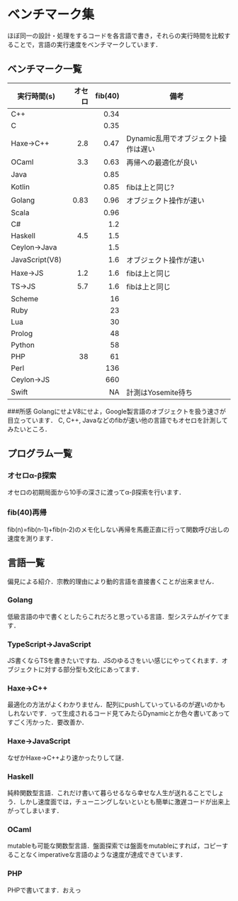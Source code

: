 # ベンチマーク集

ほぼ同一の設計・処理をするコードを各言語で書き，それらの実行時間を比較することで，言語の実行速度をベンチマークしています．

## ベンチマーク一覧

| 実行時間(s) | オセロ | fib(40) | 備考 |
| --- | ----: | ---: | --- |
| C++ | | 0.34 | |
| C | | 0.35 | |
| Haxe→C++ | 2.8 | 0.47 | Dynamic乱用でオブジェクト操作は遅い |
| OCaml | 3.3 | 0.63 | 再帰への最適化が良い |
| Java | | 0.85 | |
| Kotlin | | 0.85 | fibは上と同じ? |
| Golang | 0.83 | 0.96 | オブジェクト操作が速い |
| Scala | | 0.96 | |
| C# | | 1.2 | |
| Haskell | 4.5 | 1.5 | |
| Ceylon→Java | | 1.5 | |
| JavaScript(V8) | | 1.6 | オブジェクト操作が速い |
| Haxe→JS | 1.2 | 1.6 | fibは上と同じ |
| TS→JS | 5.7 | 1.6 | fibは上と同じ |
| Scheme | | 16 | |
| Ruby | | 23 | |
| Lua | | 30 | |
| Prolog | | 48 | |
| Python | | 58 | |
| PHP | 38 | 61 | |
| Perl | | 136 | |
| Ceylon→JS | | 660 |  |
| Swift | | NA | 計測はYosemite待ち |

###所感
GolangにせよV8にせよ，Google製言語のオブジェクトを扱う速さが目立っています．
C, C++, Javaなどのfibが速い他の言語でもオセロを計測してみたいところ．

## プログラム一覧
### オセロα-β探索
オセロの初期局面から10手の深さに渡ってα-β探索を行います．

### fib(40)再帰
fib(n)=fib(n-1)+fib(n-2)のメモ化しない再帰を馬鹿正直に行って関数呼び出しの速度を測ります．

## 言語一覧
偏見による紹介．宗教的理由により動的言語を直接書くことが出来ません．

### Golang
低級言語の中で書くとしたらこれだろと思っている言語．型システムがイケてます．

### TypeScript→JavaScript
JS書くならTSを書きたいですね．JSのゆるさをいい感じにやってくれます．オブジェクトに対する部分型も文化にあってます．

### Haxe→C++
最適化の方法がよくわかりません．配列にpushしていっているのが遅いのかもしれないです．って生成されるコード見てみたらDynamicとか色々書いてあってすごく汚かった．要改善か．

### Haxe→JavaScript
なぜかHaxe→C++より速かったりして謎．

### Haskell
純粋関数型言語．これだけ書いて暮らせるなら幸せな人生が送れることでしょう．しかし速度面では，チューニングしないといとも簡単に激遅コードが出来上がってしまいます．

### OCaml
mutableも可能な関数型言語．盤面探索では盤面をmutableにすれば，コピーすることなくimperativeな言語のような速度が達成できています．

### PHP
PHPで書いてます．おえっ
